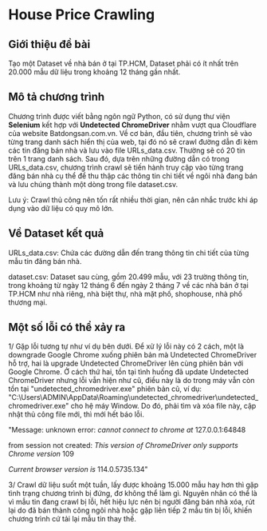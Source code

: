 # House Price Crawling
## Giới thiệu đề bài
Tạo một Dataset về nhà bán ở tại TP.HCM, Dataset phải có ít nhất trên 20.000 mẫu dữ liệu trong khoảng 12 tháng gần nhất.
## Mô tả chương trình
Chương trình được viết bằng ngôn ngữ Python, có sử dụng thư viện **Selenium** kết hợp với **Undetected ChromeDriver** nhằm vượt qua Cloudflare của website Batdongsan.com.vn. Về cơ bản, đầu tiên, chương trình sẽ vào từng trang danh sách hiển thị của web, tại đó nó sẽ crawl đường dẫn đi kèm các tin đăng bán nhà và lưu vào file URLs_data.csv. Thường sẽ có 20 tin trên 1 trang danh sách. Sau đó, dựa trên những đường dẫn có trong URLs_data.csv, chương trình crawl sẽ tiến hành truy cập vào từng trang đăng bán nhà cụ thể để thu thập các thông tin chi tiết về ngôi nhà đang bán và lưu chúng thành một dòng trong file dataset.csv.

Lưu ý: Crawl thủ công nên tốn rất nhiều thời gian, nên cân nhắc trước khi áp dụng vào dữ liệu có quy mô lớn.
## Về Dataset kết quả
URLs_data.csv: Chứa các đường dẫn đến trang thông tin chi tiết của từng mẫu tin đăng bán nhà.

dataset.csv: Dataset sau cùng, gồm 20.499 mẫu, với 23 trường thông tin, trong khoảng từ ngày 12 tháng 6 đến ngày 2 tháng 7 về các nhà bán ở tại TP.HCM như nhà riêng, nhà biệt thự, nhà mặt phố, shophouse, nhà phố thương mại.
## Một số lỗi có thể xảy ra
1/ Gặp lỗi tương tự như ví dụ bên dưới. Để xử lý lỗi này có 2 cách, một là downgrade Google Chrome xuống phiên bản mà Undetected ChromeDriver hỗ trợ, hai là upgrade Undetected ChromeDriver lên cùng phiên bản với Google Chrome. Ở cách thứ hai, tồn tại tình huống đã update Undetected ChromeDriver nhưng lỗi vẫn hiện như cũ, điều này là do trong máy vẫn còn tồn tại "undetected_chromedriver.exe" phiên bản cũ, ví dụ: "C:\Users\ADMIN\AppData\Roaming\undetected_chromedriver\undetected_chromedriver.exe" cho hệ máy Window. Do đó, phải tìm và xóa file này, cập nhật thủ công file mới, thì mới hết báo lỗi.


"Message: unknown error: *cannot connect to chrome at* 127.0.0.1:64848

from session not created: *This version of ChromeDriver only supports Chrome version* 109

*Current browser version is* 114.0.5735.134"


3/ Crawl dữ liệu suốt một tuần, lấy được khoảng 15.000 mẫu hay hơn thì gặp tình trạng chương trình bị đứng, đơ không thể làm gì. Nguyên nhân có thể là vì mẫu tin đang crawl bị lỗi, hết hiệu lực nên bị người đăng bán nhà xóa, rút lại do đã bán thành công ngôi nhà hoặc gặp liên tiếp 2 mẫu tin bị lỗi, khiến chương trình cứ tải lại mẫu tin thay thế.
